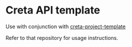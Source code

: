 # Creta API template

Use with conjunction with [creta-project-template](https://github.com/hypermedia-app/creta-project-template)

Refer to that repository for usage instructions.
